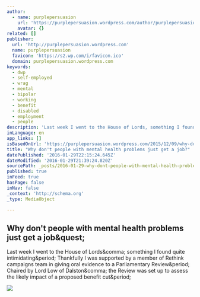 ```yaml
---
author:
  - name: purplepersuasion
    url: 'https://purplepersuasion.wordpress.com/author/purplepersuasion/'
    avatar: {}
related: []
publisher:
  url: 'http://purplepersuasion.wordpress.com'
  name: purplepersuasion
  favicon: 'https://s2.wp.com/i/favicon.ico'
  domain: purplepersuasion.wordpress.com
keywords:
  - dwp
  - self-employed
  - wrag
  - mental
  - bipolar
  - working
  - benefit
  - disabled
  - employment
  - people
description: 'Last week I went to the House of Lords, something I found quite intimidating. Thankfully I was supported by a member of Rethink campaigns team in giving oral evidence to a Parliamentary Review. Chaired by Lord Low of Dalston, the Review was set up to assess the likely impact of a proposed benefit cut.'
inLanguage: en
app_links: []
isBasedOnUrl: 'https://purplepersuasion.wordpress.com/2015/12/09/why-dont-people-with-mental-health-problems-just-get-a-job/'
title: "Why don't people with mental health problems just get a job?"
datePublished: '2016-01-29T22:15:24.645Z'
dateModified: '2016-01-29T21:39:24.820Z'
sourcePath: _posts/2016-01-29-why-dont-people-with-mental-health-problems-just-get-a-job.md
published: true
inFeed: true
hasPage: false
inNav: false
_context: 'http://schema.org'
_type: MediaObject

---
```

<article style=""><h1>Why don't people with mental health problems just get a job&amp;quest;</h1><p>Last week I went to the House of Lords&amp;comma; something I found quite intimidating&amp;period; Thankfully I was supported by a member of Rethink campaigns team in giving oral evidence to a Parliamentary Review&amp;period; Chaired by Lord Low of Dalston&amp;comma; the Review was set up to assess the likely impact of a proposed benefit cut&amp;period;</p><img src="https://i2.wp.com/purplepersuasion.files.wordpress.com/2015/12/screen-shot-2015-12-09-at-11-00-14.png?fit=440%2C330" /></article>